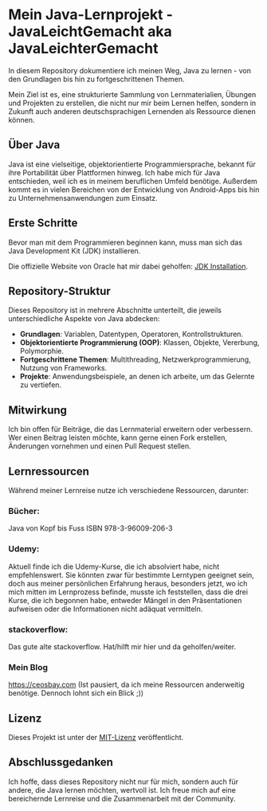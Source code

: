 # Mein Java-Lernprojekt - JavaLeichtGemacht aka JavaLeichterGemacht

In diesem Repository dokumentiere ich meinen Weg, Java zu lernen - von den Grundlagen bis hin zu fortgeschrittenen Themen.

Mein Ziel ist es, eine strukturierte Sammlung von Lernmaterialien, Übungen und Projekten zu erstellen, die nicht nur mir beim Lernen helfen, 
sondern in Zukunft auch anderen deutschsprachigen Lernenden als Ressource dienen können.

## Über Java

Java ist eine vielseitige, objektorientierte Programmiersprache, bekannt für ihre Portabilität über Plattformen hinweg. 
Ich habe mich für Java entschieden, weil ich es in meinem beruflichen Umfeld benötige.
Außerdem kommt es in vielen Bereichen von der Entwicklung von Android-Apps bis hin zu Unternehmensanwendungen zum Einsatz.

## Erste Schritte

Bevor man mit dem Programmieren beginnen kann, muss man sich das Java Development Kit (JDK) installieren. 

Die offizielle Website von Oracle hat mir dabei geholfen: [JDK Installation](https://www.oracle.com/java/technologies/javase-jdk15-downloads.html).

## Repository-Struktur

Dieses Repository ist in mehrere Abschnitte unterteilt, die jeweils unterschiedliche Aspekte von Java abdecken:

- **Grundlagen**: Variablen, Datentypen, Operatoren, Kontrollstrukturen.
- **Objektorientierte Programmierung (OOP)**: Klassen, Objekte, Vererbung, Polymorphie.
- **Fortgeschrittene Themen**: Multithreading, Netzwerkprogrammierung, Nutzung von Frameworks.
- **Projekte**: Anwendungsbeispiele, an denen ich arbeite, um das Gelernte zu vertiefen.

## Mitwirkung

Ich bin offen für Beiträge, die das Lernmaterial erweitern oder verbessern. 
Wer einen Beitrag leisten möchte, kann gerne einen Fork erstellen, Änderungen vornehmen und einen Pull Request stellen.

## Lernressourcen

Während meiner Lernreise nutze ich verschiedene Ressourcen, darunter:

### Bücher:
Java von Kopf bis Fuss ISBN 978-3-96009-206-3

### Udemy:
Aktuell finde ich die Udemy-Kurse, die ich absolviert habe, nicht empfehlenswert. 
Sie könnten zwar für bestimmte Lerntypen geeignet sein, doch aus meiner persönlichen Erfahrung heraus, 
besonders jetzt, wo ich mich mitten im Lernprozess befinde, musste ich feststellen, dass die drei Kurse, 
die ich begonnen habe, entweder Mängel in den Präsentationen aufweisen oder die Informationen nicht adäquat vermitteln.

### stackoverflow:
Das gute alte stackoverflow. Hat/hilft mir hier und da geholfen/weiter. 

### Mein Blog

https://ceosbay.com (Ist pausiert, da ich meine Ressourcen anderweitig benötige. Dennoch lohnt sich ein Blick ;)) 

## Lizenz

Dieses Projekt ist unter der [MIT-Lizenz](https://github.com/coezbay/JavaLeichtGemacht/blob/master/src/main/java/LICENSE/LICENSE.txt) veröffentlicht.

## Abschlussgedanken

Ich hoffe, dass dieses Repository nicht nur für mich, sondern auch für andere, die Java lernen möchten, wertvoll ist. 
Ich freue mich auf eine bereichernde Lernreise und die Zusammenarbeit mit der Community.
